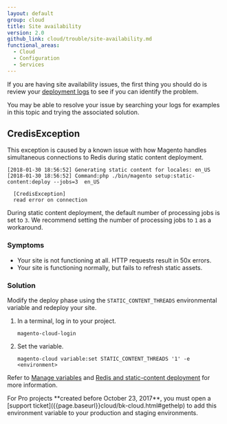 ```yaml
---
layout: default
group: cloud
title: Site availability
version: 2.0
github_link: cloud/trouble/site-availability.md
functional_areas:
  - Cloud
  - Configuration
  - Services
---
```


If you are having site availability issues, the first thing you should do is review your [deployment logs]({{page.baseurl}}cloud/trouble/environments-logs.html#log-deploy-log) to see if you can identify the problem.

You may be able to resolve your issue by searching your logs for examples in this topic and trying the associated solution.

## CredisException
This exception is caused by a known issue with how Magento handles simultaneous connections to Redis during static content deployment.

    [2018-01-30 18:56:52] Generating static content for locales: en_US
    [2018-01-30 18:56:52] Command:php ./bin/magento setup:static-content:deploy --jobs=3  en_US

      [CredisException]
      read error on connection

During static content deployment, the default number of processing jobs is set to `3`. We recommend setting the number of processing jobs to `1` as a workaround.

### Symptoms
-   Your site is not functioning at all. HTTP requests result in 50x errors.
-   Your site is functioning normally, but fails to refresh static assets.

### Solution
Modify the deploy phase using the `STATIC_CONTENT_THREADS` environmental variable and redeploy your site.

1.  In a terminal, log in to your project.

        magento-cloud-login

1.  Set the variable.

        magento-cloud variable:set STATIC_CONTENT_THREADS '1' -e <environment>

Refer to [Manage variables]({{page.baseurl}}cloud/env/environment-vars_over.html) and [Redis and static-content deployment]({{page.baseurl}}guides/v2.0/cloud/trouble/redis-troubleshooting.html#static-content) for more information.

<div class="bs-callout bs-callout-info" markdown="1">
For Pro projects **created before October 23, 2017**, you must open a [support ticket]({{page.baseurl}}cloud/bk-cloud.html#gethelp) to add this environment variable to your production and staging environments.
</div>
